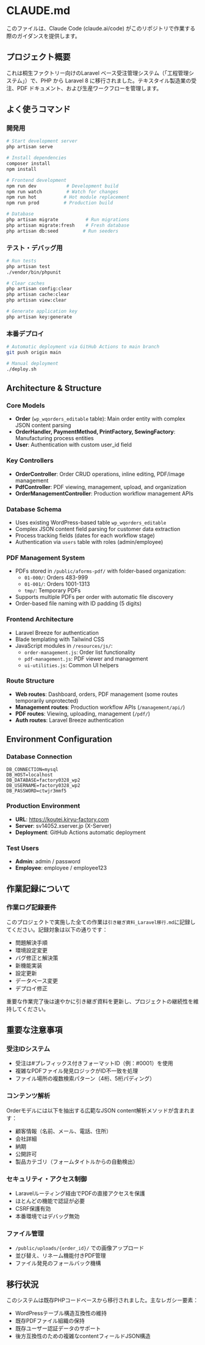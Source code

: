 # CLAUDE.md

このファイルは、Claude Code (claude.ai/code) がこのリポジトリで作業する際のガイダンスを提供します。

## プロジェクト概要
これは桐生ファクトリー向けのLaravel ベース受注管理システム（「工程管理システム」）で、PHP から Laravel 8 に移行されました。テキスタイル製造業の受注、PDF ドキュメント、および生産ワークフローを管理します。

## よく使うコマンド

### 開発用
```bash
# Start development server
php artisan serve

# Install dependencies
composer install
npm install

# Frontend development
npm run dev           # Development build
npm run watch         # Watch for changes
npm run hot          # Hot module replacement
npm run prod         # Production build

# Database
php artisan migrate          # Run migrations
php artisan migrate:fresh    # Fresh database
php artisan db:seed         # Run seeders
```

### テスト・デバッグ用
```bash
# Run tests
php artisan test
./vendor/bin/phpunit

# Clear caches
php artisan config:clear
php artisan cache:clear
php artisan view:clear

# Generate application key
php artisan key:generate
```

### 本番デプロイ
```bash
# Automatic deployment via GitHub Actions to main branch
git push origin main

# Manual deployment
./deploy.sh
```

## Architecture & Structure

### Core Models
- **Order** (`wp_wqorders_editable` table): Main order entity with complex JSON content parsing
- **OrderHandler, PaymentMethod, PrintFactory, SewingFactory**: Manufacturing process entities
- **User**: Authentication with custom user_id field

### Key Controllers
- **OrderController**: Order CRUD operations, inline editing, PDF/image management
- **PdfController**: PDF viewing, management, upload, and organization
- **OrderManagementController**: Production workflow management APIs

### Database Schema
- Uses existing WordPress-based table `wp_wqorders_editable` 
- Complex JSON content field parsing for customer data extraction
- Process tracking fields (dates for each workflow stage)
- Authentication via `users` table with roles (admin/employee)

### PDF Management System
- PDFs stored in `/public/aforms-pdf/` with folder-based organization:
  - `01-000/`: Orders 483-999
  - `01-001/`: Orders 1001-1313
  - `tmp/`: Temporary PDFs
- Supports multiple PDFs per order with automatic file discovery
- Order-based file naming with ID padding (5 digits)

### Frontend Architecture
- Laravel Breeze for authentication
- Blade templating with Tailwind CSS
- JavaScript modules in `/resources/js/`:
  - `order-management.js`: Order list functionality
  - `pdf-management.js`: PDF viewer and management
  - `ui-utilities.js`: Common UI helpers

### Route Structure
- **Web routes**: Dashboard, orders, PDF management (some routes temporarily unprotected)
- **Management routes**: Production workflow APIs (`/management/api/`)
- **PDF routes**: Viewing, uploading, management (`/pdf/`)
- **Auth routes**: Laravel Breeze authentication

## Environment Configuration

### Database Connection
```env
DB_CONNECTION=mysql
DB_HOST=localhost
DB_DATABASE=factory0328_wp2
DB_USERNAME=factory0328_wp2
DB_PASSWORD=ctwjr3mmf5
```

### Production Environment
- **URL**: https://koutei.kiryu-factory.com
- **Server**: sv14052.xserver.jp (X-Server)
- **Deployment**: GitHub Actions automatic deployment

### Test Users
- **Admin**: admin / password
- **Employee**: employee / employee123

## 作業記録について

### 作業ログ記録要件
このプロジェクトで実施した全ての作業は`引き継ぎ資料_Laravel移行.md`に記録してください。記録対象は以下の通りです：
- 問題解決手順
- 環境設定変更
- バグ修正と解決策
- 新機能実装
- 設定更新
- データベース変更
- デプロイ修正

重要な作業完了後は速やかに引き継ぎ資料を更新し、プロジェクトの継続性を維持してください。

## 重要な注意事項

### 受注IDシステム
- 受注は#プレフィックス付きフォーマットID（例：#0001）を使用
- 複雑なPDFファイル発見ロジックがID不一致を処理
- ファイル場所の複数検索パターン（4桁、5桁パディング）

### コンテンツ解析
Orderモデルには以下を抽出する広範なJSON content解析メソッドが含まれます：
- 顧客情報（名前、メール、電話、住所）
- 会社詳細
- 納期
- 公開許可
- 製品カテゴリ（フォームタイトルからの自動検出）

### セキュリティ・アクセス制御
- Laravelルーティング経由でPDFの直接アクセスを保護
- ほとんどの機能で認証が必要
- CSRF保護有効
- 本番環境ではデバッグ無効

### ファイル管理
- `/public/uploads/{order_id}/` での画像アップロード
- 並び替え、リネーム機能付きPDF管理
- ファイル発見のフォールバック機構

## 移行状況
このシステムは既存PHPコードベースから移行されました。主なレガシー要素：
- WordPressテーブル構造互換性の維持
- 既存PDFファイル組織の保持
- 既存ユーザー認証データのサポート
- 後方互換性のための複雑なcontentフィールドJSON構造